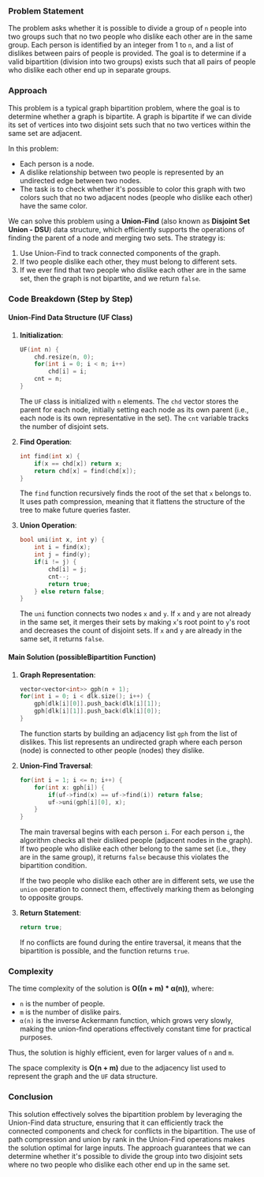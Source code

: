 ### Problem Statement

The problem asks whether it is possible to divide a group of `n` people into two groups such that no two people who dislike each other are in the same group. Each person is identified by an integer from 1 to `n`, and a list of dislikes between pairs of people is provided. The goal is to determine if a valid bipartition (division into two groups) exists such that all pairs of people who dislike each other end up in separate groups.

### Approach

This problem is a typical graph bipartition problem, where the goal is to determine whether a graph is bipartite. A graph is bipartite if we can divide its set of vertices into two disjoint sets such that no two vertices within the same set are adjacent.

In this problem:
- Each person is a node.
- A dislike relationship between two people is represented by an undirected edge between two nodes.
- The task is to check whether it's possible to color this graph with two colors such that no two adjacent nodes (people who dislike each other) have the same color.

We can solve this problem using a **Union-Find** (also known as **Disjoint Set Union - DSU**) data structure, which efficiently supports the operations of finding the parent of a node and merging two sets. The strategy is:
1. Use Union-Find to track connected components of the graph.
2. If two people dislike each other, they must belong to different sets.
3. If we ever find that two people who dislike each other are in the same set, then the graph is not bipartite, and we return `false`.

### Code Breakdown (Step by Step)

#### **Union-Find Data Structure (UF Class)**

1. **Initialization**:
   ```cpp
   UF(int n) {
       chd.resize(n, 0);
       for(int i = 0; i < n; i++)
           chd[i] = i;
       cnt = n;
   }
   ```
   The `UF` class is initialized with `n` elements. The `chd` vector stores the parent for each node, initially setting each node as its own parent (i.e., each node is its own representative in the set). The `cnt` variable tracks the number of disjoint sets.

2. **Find Operation**:
   ```cpp
   int find(int x) {
       if(x == chd[x]) return x;
       return chd[x] = find(chd[x]);
   }
   ```
   The `find` function recursively finds the root of the set that `x` belongs to. It uses path compression, meaning that it flattens the structure of the tree to make future queries faster.

3. **Union Operation**:
   ```cpp
   bool uni(int x, int y) {
       int i = find(x);
       int j = find(y);
       if(i != j) {
           chd[i] = j;
           cnt--;
           return true;
       } else return false;
   }
   ```
   The `uni` function connects two nodes `x` and `y`. If `x` and `y` are not already in the same set, it merges their sets by making `x`'s root point to `y`'s root and decreases the count of disjoint sets. If `x` and `y` are already in the same set, it returns `false`.

#### **Main Solution (possibleBipartition Function)**

1. **Graph Representation**:
   ```cpp
   vector<vector<int>> gph(n + 1);
   for(int i = 0; i < dlk.size(); i++) {
       gph[dlk[i][0]].push_back(dlk[i][1]);
       gph[dlk[i][1]].push_back(dlk[i][0]);            
   }
   ```
   The function starts by building an adjacency list `gph` from the list of dislikes. This list represents an undirected graph where each person (node) is connected to other people (nodes) they dislike.

2. **Union-Find Traversal**:
   ```cpp
   for(int i = 1; i <= n; i++) {
       for(int x: gph[i]) {
           if(uf->find(x) == uf->find(i)) return false;
           uf->uni(gph[i][0], x);
       }
   }
   ```
   The main traversal begins with each person `i`. For each person `i`, the algorithm checks all their disliked people (adjacent nodes in the graph). If two people who dislike each other belong to the same set (i.e., they are in the same group), it returns `false` because this violates the bipartition condition.

   If the two people who dislike each other are in different sets, we use the `union` operation to connect them, effectively marking them as belonging to opposite groups.

3. **Return Statement**:
   ```cpp
   return true;
   ```
   If no conflicts are found during the entire traversal, it means that the bipartition is possible, and the function returns `true`.

### Complexity

The time complexity of the solution is **O((n + m) * α(n))**, where:
- `n` is the number of people.
- `m` is the number of dislike pairs.
- `α(n)` is the inverse Ackermann function, which grows very slowly, making the union-find operations effectively constant time for practical purposes.

Thus, the solution is highly efficient, even for larger values of `n` and `m`.

The space complexity is **O(n + m)** due to the adjacency list used to represent the graph and the `UF` data structure.

### Conclusion

This solution effectively solves the bipartition problem by leveraging the Union-Find data structure, ensuring that it can efficiently track the connected components and check for conflicts in the bipartition. The use of path compression and union by rank in the Union-Find operations makes the solution optimal for large inputs. The approach guarantees that we can determine whether it's possible to divide the group into two disjoint sets where no two people who dislike each other end up in the same set.